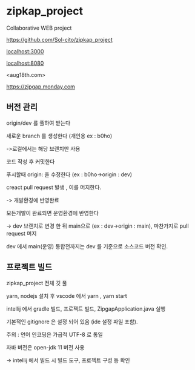 # zipkap_project

Collaborative WEB project

<https://github.com/Sol-cito/zipkap_project>

<localhost:3000>

<localhost:8080>

<aug18th.com>

<https://zipgap.monday.com>

## 버전 관리

origin/dev 를 풀하여 받는다

새로운 branch 를 생성한다 (개인용 ex : b0ho)

->로컬에서는 해당 브랜치만 사용

코드 작성 후 커밋한다

푸시할때 origin: 을 수정한다 (ex : b0ho->origin : dev)

creact pull request 발생 , 이를 머지한다.

-> 개발환경에 반영완료

모든개발이 완료되면 운영환경에 반영한다

-> dev 브랜치로 변경 한 뒤 main으로 (ex : dev->origin : main), 마찬가지로 pull request 머지

dev 에서 main(운영) 통합전까지는 dev 를 기준으로 소스코드 버전 확인.

## 프로젝트 빌드

zipkap_project 전체 깃 풀

yarn, nodejs 설치 후 vscode 에서 yarn , yarn start

intellij 에서 gradle 빌드, 프로젝트 빌드, ZipgapApplication.java 실행

기본적인 gitignore 은 설정 되어 있음 (ide 설정 파일 포함).

주의 : 언어 인코딩은 가급적 UTF-8 로 통일

자바 버전은 open-jdk 11 버전 사용 


-> intellij 에서 빌드 시 빌드 도구, 프로젝트 구성 등 확인
